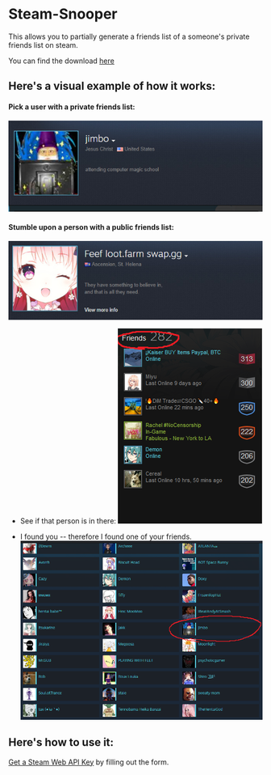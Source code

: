 # Steam-Snooper

This allows you to partially generate a friends list of a someone's private friends list on steam.

You can find the download [here](https://github.com/cisphon/Steam-Snooper/releases)

## Here's a visual example of how it works:

#### Pick a user with a private friends list:
![one](https://github.com/cisphon/Steam-Snooper/blob/master/images/visual_1.jpg)

#### Stumble upon a person with a public friends list:
![two](https://github.com/cisphon/Steam-Snooper/blob/master/images/visual_2.jpg)

* See if that person is in there:
![three](https://github.com/cisphon/Steam-Snooper/blob/master/images/visual_3.jpg)

* I found you -- therefore I found one of your friends.
![four](https://github.com/cisphon/Steam-Snooper/blob/master/images/visual_4.jpg)

## Here's how to use it:
[Get a Steam Web API Key](https://steamcommunity.com/dev) by filling out the form.
